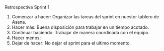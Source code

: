 Retrospectiva Sprint 1
1. Comenzar a hacer: Organizar las tareas del sprint en nuestor tablero de Asana.
2. Hacer más: Buena disposición para trabajar en un tiempo acotado. 
3. Continuar haciendo: Trabajar de manera coordinada con el equipo.
4. Hacer menos: 
5. Dejar de hacer: No dejar el sprint para el ultimo momento.